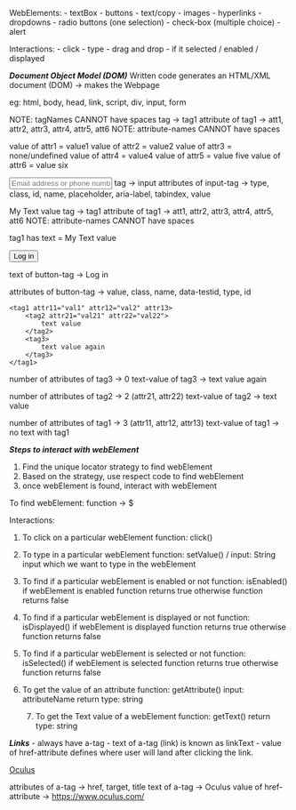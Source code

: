 WebElements:
    - textBox
    - buttons
    - text/copy
    - images
    - hyperlinks
    - dropdowns
    - radio buttons (one selection)
    - check-box (multiple choice)
    - alert

Interactions:
    - click
    - type
    - drag and drop
    - if it selected / enabled / displayed    


___________________Document Object Model (DOM)___________________
Written code generates an HTML/XML document (DOM) -> makes the Webpage
<html>
    <head> </head>
    <body> </body>
</html>

eg: html, body, head, link, script, div, input, form

NOTE: tagNames CANNOT have spaces
<tag1 attr1="value1" attr2="value2" attr3 attr4="value4" attr5="value five" attr6="value six">
tag -> tag1
attribute of tag1 -> att1, attr2, attr3, attr4, attr5, att6
NOTE: attribute-names CANNOT have spaces

value of attr1 = value1
value of attr2 = value2
value of attr3 = none/undefined
value of attr4 = value4
value of attr5 = value five
value of attr6 = value six

<input type="text" class="inputtext _55r1 _2qcn" id="email" name="email" 
placeholder="Email address or phone number" value tabindex="0" aria-label="Email address or phone number">
tag -> input
attributes of input-tag -> type, class, id, name, placeholder, aria-label, tabindex, value
  
<tag1 attr1="value1" attr2="value2" attr3 attr4="value4" attr5="value five" attr6="value six">My Text value</tag1>
tag -> tag1
attribute of tag1 -> att1, attr2, attr3, attr4, attr5, att6
NOTE: attribute-names CANNOT have spaces
  
tag1 has text = My Text value
  
<button value="1" class="_42ft _4jy0 _6lth _4jy6 _4jy1 selected _51sy" name="login" data-testid="royal_login_button" type="submit" id="u_0_5_ju">Log in</button>
  
text of button-tag -> Log in
  
attributes of button-tag -> value, class, name, data-testid, type, id
 
    <tag1 attr11="val1" attr12="val2" attr13>
        <tag2 attr21="val21" attr22="val22">
            text value
        </tag2>
        <tag3>
            text value again
        </tag3>
    </tag1>
     
number of attributes of tag3 -> 0
text-value of tag3 -> text value again
  
number of attributes of tag2 -> 2 (attr21, attr22)
text-value of tag2 -> text value
  
number of attributes of tag1 -> 3 (attr11, attr12, attr13)
text-value of tag1 -> no text with tag1





___________________Steps to interact with webElement___________________
1. Find the unique locator strategy to find webElement
2. Based on the strategy, use respect code to find webElement
3. once webElement is found, interact with webElement
  
To find webElement: function -> $
  
Interactions:
1. To click on a particular webElement
    function: click()
  
2. To type in a particular webElement
    function: setValue()  / input: String input which we want to type in the webElement


3. To find if a particular webElement is enabled or not
    function: isEnabled()
        if webElement is enabled
            function returns true
        otherwise
            function returns false
   
4. To find if a particular webElement is displayed or not
    function: isDisplayed()
        if webElement is displayed
            function returns true
        otherwise
            function returns false
  
5. To find if a particular webElement is selected or not
    function: isSelected()
        if webElement is selected
            function returns true
        otherwise
            function returns false

6. To get the value of an attribute
       function: getAttribute()
       input: attributeName
       return type: string
  
   7. To get the Text value of a webElement
       function: getText()
       return type: string



___________________Links___________________
    - always have a-tag
    - text of a-tag (link) is known as linkText
    - value of href-attribute defines where user will land after clicking the link.
  
<a href="https://www.oculus.com/" title="Learn more about Oculus" target="_blank">Oculus</a>
  
attributes of a-tag -> href, target, title
text of a-tag -> Oculus
value of href-attribute -> https://www.oculus.com/
